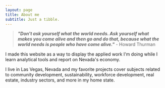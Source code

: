 ```yaml
---
layout: page
title: About me
subtitle: Just a tibble.
---
```


>**_"Don't ask yourself what the world needs. Ask yourself what makes you come alive and then go and do that, because what the world needs is people who have come alive."_** - Howard Thurman

I made this website as a way to display the applied work I'm doing while I learn analytical tools and report on Nevada's economy.

I live in Las Vegas, Nevada and my favorite projects cover subjects related to community development, sustainability, workforce development, real estate, industry sectors, and more in my home state.
